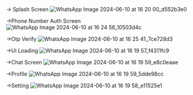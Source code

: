 -> Splash Screen
![WhatsApp Image 2024-06-10 at 16 20 00_d552b3e0](https://github.com/AdityaYadav777/Chat-App/assets/97823134/a39709fe-920d-49be-b6da-10353dadbbc7)

->Phone Number Auth Screen
![WhatsApp Image 2024-06-10 at 16 24 56_10503d4c](https://github.com/AdityaYadav777/Chat-App/assets/97823134/2f55c3fb-f66e-43be-aadb-bb056bc9a296)

->Otp Verify
![WhatsApp Image 2024-06-10 at 16 25 41_7ce728d3](https://github.com/AdityaYadav777/Chat-App/assets/97823134/5f28960e-0566-4433-8cd8-f17ceaa443d7)

->Ui Loading
![WhatsApp Image 2024-06-10 at 16 19 57_f4311fc9](https://github.com/AdityaYadav777/Chat-App/assets/97823134/d6d00ac1-0989-46c6-adcc-61aa56191825)

->Chat Screen
![WhatsApp Image 2024-06-10 at 16 19 59_e8c0eaae](https://github.com/AdityaYadav777/Chat-App/assets/97823134/1da9723a-9f2a-4199-be3e-777525138cb2)

->Profile
![WhatsApp Image 2024-06-10 at 16 19 59_5dde98cc](https://github.com/AdityaYadav777/Chat-App/assets/97823134/9ebda2ba-80c5-4cc2-8e66-feb021eaf751)

->Setting
![WhatsApp Image 2024-06-10 at 16 19 58_e11525e1](https://github.com/AdityaYadav777/Chat-App/assets/97823134/965fe4d3-0ba0-4ba7-81bd-a1e270571184)



